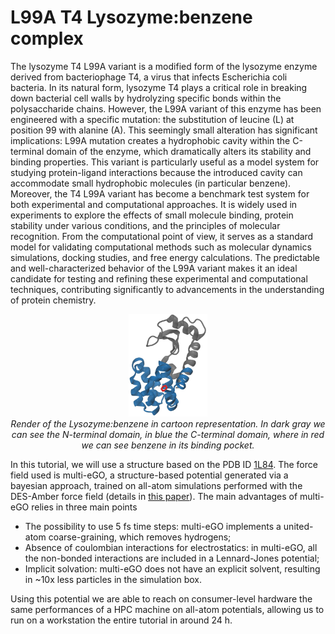 # L99A T4 Lysozyme:benzene complex

The lysozyme T4 L99A variant is a modified form of the lysozyme enzyme derived from bacteriophage T4, a virus that infects Escherichia coli bacteria. In its natural form, lysozyme T4 plays a critical role in breaking down bacterial cell walls by hydrolyzing specific bonds within the polysaccharide chains. However, the L99A variant of this enzyme has been engineered with a specific mutation: the substitution of leucine (L) at position 99 with alanine (A). This seemingly small alteration has significant implications: L99A mutation creates a hydrophobic cavity within the C-terminal domain of the enzyme, which dramatically alters its stability and binding properties. This variant is particularly useful as a model system for studying protein-ligand interactions because the introduced cavity can accommodate small hydrophobic molecules (in particular benzene).  Moreover, the T4 L99A variant has become a benchmark test system for both experimental and computational approaches. It is widely used in experiments to explore the effects of small molecule binding, protein stability under various conditions, and the principles of molecular recognition. From the computational point of view, it serves as a standard model for validating computational methods such as molecular dynamics simulations, docking studies, and free energy calculations. The predictable and well-characterized behavior of the L99A variant makes it an ideal candidate for testing and refining these experimental and computational techniques, contributing significantly to advancements in the understanding of protein chemistry.

<p align="center">
  <img src="img/lys_render.jpg" alt="Alt text" width="25%">
  <br>
  <em>Render of the Lysozyme:benzene in cartoon representation. In dark gray we can see the N-terminal domain, in blue the C-terminal domain, where in red we can see benzene in its binding pocket.</em>
</p>

In this tutorial, we will use a structure based on the PDB ID [1L84](https://www.rcsb.org/structure/1L84). The force field used is multi-eGO, a structure-based potential generated via a bayesian approach, trained on all-atom simulations performed with the DES-Amber force field (details in [this paper](https://doi.org/10.26434/chemrxiv-2024-jcmgc)). 
The main advantages of multi-eGO relies in three main points
* The possibility to use 5 fs time steps: multi-eGO implements a united-atom coarse-graining, which removes hydrogens;
* Absence of coulombian interactions for electrostatics: in multi-eGO, all the non-bonded interactions are included in a Lennard-Jones potential;
* Implicit solvation: multi-eGO does not have an explicit solvent, resulting in ~10x less particles in the simulation box.

Using this potential we are able to reach on consumer-level hardware the same performances of a HPC machine on all-atom potentials, allowing us to run on a workstation the entire tutorial in around 24 h. 
